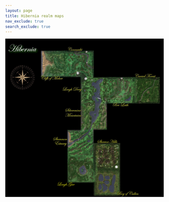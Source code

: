 ```yaml
---
layout: page
title: Hibernia realm maps
nav_exclude: true
search_exclude: true
---
```


<div class="imgbox">
<img class="center-fit" src="assets/zones/overview/Hibernia_overview_legends.jpg" usemap="#hibernia_overview_map">

</div>
<map name="hibernia_overview_map">
  <area shape="rect" coords="346,117,601,372" alt="Cliffs of Moher" href="map.html?zone=zone203&title=Cliffs%20of%20Moher">
  <area shape="rect" coords="602,117,857,372" alt="Connacht" href="map.html?zone=zone207&title=Connacht">
  <area shape="rect" coords="730,373,985,628" alt="Lough Derg" href="map.html?zone=zone200&title=Lough%20Derg">
  <area shape="rect" coords="986,373,1241,628" alt="Valley of Bri Leith" href="map.html?zone=zone206&title=Valley%20of%20Bri%20Leith">
  <area shape="rect" coords="1242,373,1497,628" alt="Cursed Forest" href="map.html?zone=zone208&title=Cursed%20Forest">
  <area shape="rect" coords="730,629,985,884" alt="Silvermine Mts" href="map.html?zone=zone201&title=Silvermine%20Mts">
  <area shape="rect" coords="602,885,857,1140" alt="Shannon Estuary" href="map.html?zone=zone202&title=Shannon%20Estuary">
  <area shape="rect" coords="602,1141,857,1396" alt="Lough Gur" href="map.html?zone=zone204&title=Lough%20Gur">
  <area shape="rect" coords="858,1013,1113,1268" alt="Sheeroe Hills" href="map.html?zone=zone216&title=Sheeroe%20Hills">
  <area shape="rect" coords="858,1269,1113,1524" alt="Bog of Cullen" href="map.html?zone=zone205&title=Bog%20of%20Cullen
">
</map>


